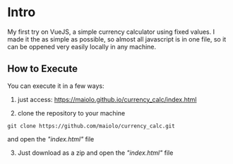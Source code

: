 # Intro

My first try on VueJS, a simple currency calculator using fixed values.
I made it the as simple as possible, so almost all javascript is in one file, so it can be oppened very easily locally in any machine.

## How to Execute

You can execute it in a few ways:

1) just access: https://maiolo.github.io/currency_calc/index.html

2) clone the repository to your machine
```
git clone https://github.com/maiolo/currency_calc.git
```
and open the *"index.html"* file

3) Just download as a zip and open the *"index.html"* file
